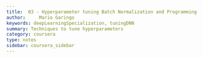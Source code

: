 ```yaml
---
title:  03 - Hyperparameter tuning Batch Normalization and Programming Frameworks
author:     Mario Garingo
keywords: deepLearningSpecialization, tuningDNN
summary: Techniques to tune hyperparameters
category: coursera
type: notes
sidebar: coursera_sidebar
---
```

